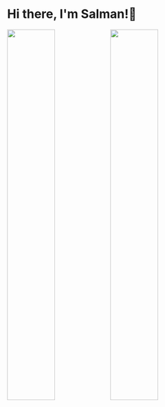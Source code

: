 # Hi there, I'm Salman!👋

<img align="left" width="47%" src="https://github-readme-stats.vercel.app/api?username=mohammedsalmanali&show_icons=true&theme=radical" />

<img align="left" width="47%" src="https://github-readme-stats.vercel.app/api/top-langs/?username=mohammedsalmanali&layout=compact" />


